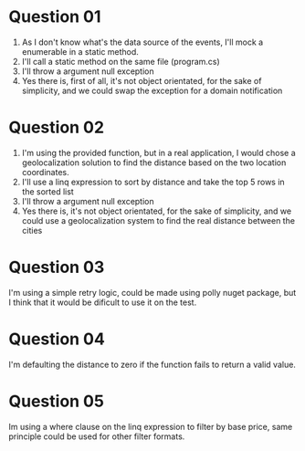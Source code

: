 # Question 01
  1) As I don't know what's the data source of the events, I'll mock a enumerable in a static method.
  2) I'll call a static method on the same file (program.cs)
  3) I'll throw a argument null exception
  4) Yes there is, first of all, it's not object orientated, for the sake of simplicity, and we could swap the exception for a domain notification

# Question 02
  1) I'm using the provided function, but in a real application, I would chose a geolocalization solution to find the distance based on the two location coordinates.
  2) I'll use a linq expression to sort by distance and take the top 5 rows in the sorted list
  3) I'll throw a argument null exception
  4) Yes there is, it's not object orientated, for the sake of simplicity, and we could use a geolocalization system to find the real distance between the cities

# Question 03
  I'm using a simple retry logic, could be made using polly nuget package, but I think that it would be dificult to use it on the test. 

# Question 04
  I'm defaulting the distance to zero if the function fails to return a valid value.

# Question 05
  Im using a where clause on the linq expression to filter by base price, same principle could be used for other filter formats.
